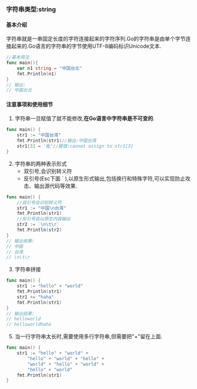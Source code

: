### 字符串类型:string

#### 基本介绍
字符串就是一串固定长度的字符连接起来的字符序列.Go的字符串是由单个字节连接起来的.Go语言的字符串的字节使用UTF-8编码标识Unicode文本.

```go
//基本用法
func main(){
    var n1 string = "中国台北"
    fmt.Println(n1)
}
// 输出:
// 中国台北
```
#### 注意事项和使用细节
1. 字符串一旦赋值了就不能修改,**在Go语言中字符串是不可变的**.
```go
func main() {
	str1 := "中国台湾"
	fmt.Println(str1)//输出:中国台湾
	str1[3] = '北'//报错:cannot assign to str1[3]
}
```
2. 字符串的两种表示形式
    - 双引号,会识别转义符
    - 反引号(Esc下面 ` ),以原生形式输出,包括换行和特殊字符,可以实现防止攻击、输出源代码等效果.
```go
func main() {
    //双引号会识别转义符
	str1 := "中国\n台湾"
    fmt.Println(str1)
    //反引号会以原生内容输出
	str2 := `\n\t\r`
	fmt.Println(str2)
}
// 输出结果:
// 中国
// 台湾
// \n\t\r
```
3. 字符串拼接
```go
func main() {
	str1 := "hello" + "world"
	fmt.Println(str1)
	str1 += "haha"
	fmt.Println(str1)	
}
// 输出结果:
// helloworld
// helloworldhaha
```
5. 当一行字符串太长时,需要使用多行字符串,但需要把"+"留在上面.
```go
func main() {
	str1 := "hello" + "world" +
		"hello" + "world" + "hello" +
		"world" + "hello" + "world" +
		"hello" + "world"
	fmt.Println(str1)
}
```